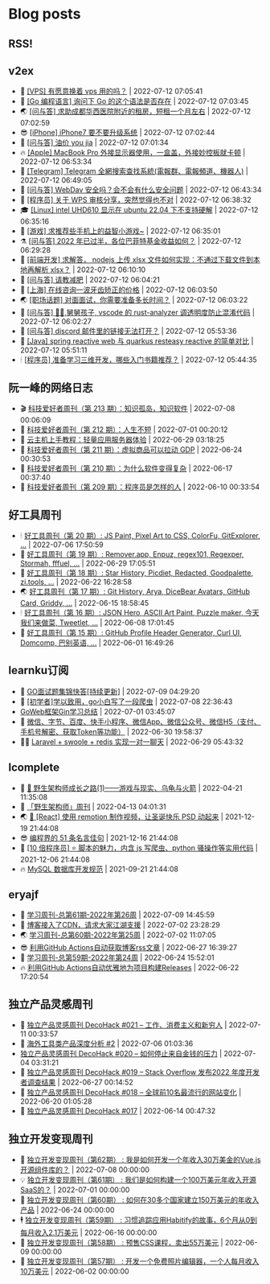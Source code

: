# Blog posts
## RSS!



## v2ex

<!-- v2ex:START  -->
- 🫶 [[VPS] 有愿意换着 vps 用的吗？](https://www.v2ex.com/t/865680#reply0) | 2022-07-12 07:05:41 
- 🧰 [[Go 编程语言] 询问下 Go 的这个语法是否存在](https://www.v2ex.com/t/865679#reply0) | 2022-07-12 07:03:45 
- 🌏 [[问与答] 求助成都华西医院附近的租房，短租一个月左右](https://www.v2ex.com/t/865678#reply0) | 2022-07-12 07:02:59 
- 😎 [[iPhone] iPhone7 要不要升级系统](https://www.v2ex.com/t/865677#reply0) | 2022-07-12 07:02:44 
- 💂 [[问与答] 油价 you jia](https://www.v2ex.com/t/865676#reply0) | 2022-07-12 07:01:34 
- 🔥 [[Apple] MacBook Pro 外接显示器使用，一盒盖，外接妙控板就卡顿](https://www.v2ex.com/t/865674#reply0) | 2022-07-12 06:53:34 
- 🦅 [[Telegram] Telegram 全網搜索查找系統&lpar;電報群、電報頻道、機器人&rpar;](https://www.v2ex.com/t/865673#reply0) | 2022-07-12 06:49:05 
- 🙉 [[问与答] WebDav 安全吗？会不会有什么安全问题](https://www.v2ex.com/t/865672#reply0) | 2022-07-12 06:43:34 
- 💫 [[程序员] 关于 WPS 审核分享，突然觉得也不对](https://www.v2ex.com/t/865669#reply5) | 2022-07-12 06:38:32 
- 🎓 [[Linux] intel UHD610 显示在 ubuntu 22.04 下不支持硬解](https://www.v2ex.com/t/865668#reply2) | 2022-07-12 06:35:16 
- 🗽 [[游戏] 求推荐些手机上的益智小游戏~](https://www.v2ex.com/t/865667#reply5) | 2022-07-12 06:35:01 
- ⚗️ [[问与答] 2022 年已过半，各位巴菲特基金收益如何？](https://www.v2ex.com/t/865664#reply1) | 2022-07-12 06:29:28 
- 🦍 [[前端开发] 求解答， nodejs 上传 xlsx 文件如何实现：不通过下载文件到本地再解析 xlsx？](https://www.v2ex.com/t/865661#reply1) | 2022-07-12 06:10:10 
- 🤩 [[问与答] 请教减肥](https://www.v2ex.com/t/865658#reply4) | 2022-07-12 06:04:21 
- 🙉 [[上海] 在线咨询一波牙齿矫正的价格](https://www.v2ex.com/t/865656#reply12) | 2022-07-12 06:03:50 
- 🌏 [[职场话题] 对面面试，你需要准备多长时间？](https://www.v2ex.com/t/865655#reply1) | 2022-07-12 06:03:22 
- 🐘 [[问与答] 🙇‍♀️,舅舅孩子, vscode 的 rust-analyzer 调透明度防止混淆代码](https://www.v2ex.com/t/865654#reply0) | 2022-07-12 06:02:27 
- 🧰 [[问与答] discord 邮件里的链接无法打开？](https://www.v2ex.com/t/865653#reply0) | 2022-07-12 05:53:36 
- 💃 [[Java] spring reactive web 与 quarkus resteasy reactive 的简单对比](https://www.v2ex.com/t/865652#reply3) | 2022-07-12 05:51:11 
- 🕯 [[程序员] 准备学习三维开发，哪些入门书籍推荐？](https://www.v2ex.com/t/865651#reply4) | 2022-07-12 05:44:35 <!-- v2ex:END -->

## 阮一峰的网络日志

<!-- ruanyf:START -->
- 🎬 [科技爱好者周刊（第 213 期）：知识孤岛，知识软件](http://www.ruanyifeng.com/blog/2022/07/weekly-issue-213.html) | 2022-07-08 00:06:09 
- 💄 [科技爱好者周刊（第 212 期）：人生不短](http://www.ruanyifeng.com/blog/2022/07/weekly-issue-212.html) | 2022-07-01 00:20:12 
- 🐎 [云主机上手教程：轻量应用服务器体验](http://www.ruanyifeng.com/blog/2022/06/cloud-server-getting-started-tutorial.html) | 2022-06-29 03:18:25 
- 🤔 [科技爱好者周刊（第 211 期）：虚拟商品可以拉动 GDP](http://www.ruanyifeng.com/blog/2022/06/weekly-issue-211.html) | 2022-06-24 00:30:53 
- 🧠 [科技爱好者周刊（第 210 期）：为什么软件变得复杂](http://www.ruanyifeng.com/blog/2022/06/weekly-issue-210.html) | 2022-06-17 00:37:40 
- 🎃 [科技爱好者周刊（第 209 期）：程序员是怎样的人](http://www.ruanyifeng.com/blog/2022/06/weekly-issue-209.html) | 2022-06-10 00:33:54 <!-- ruanyf:END -->

## 好工具周刊

<!-- bestxtools:START -->
- 🕯 [好工具周刊（第 20 期）: JS Paint, Pixel Art to CSS, ColorFu, GitExplorer, ...](https://discuss-cn.bestxtools.com/d/57/1) | 2022-07-06 17:50:59 
- 🦩 [好工具周刊（第 19 期）: Remover.app, Enpuz, regex101, Regexper, Stormah, fffuel, ...](https://discuss-cn.bestxtools.com/d/56/1) | 2022-06-29 17:05:51 
- 🦄 [好工具周刊（第 18 期）: Star History, Picdiet, Redacted, Goodpalette, zi.tools, ...](https://discuss-cn.bestxtools.com/d/47/1) | 2022-06-22 16:28:58 
- 🌏 [好工具周刊（第 17 期）: Git History, Arya, DiceBear Avatars, GitHub Card, Griddy, ...](https://discuss-cn.bestxtools.com/d/43/1) | 2022-06-15 18:58:45 
- 🕯 [好工具周刊（第 16 期）: JSON Hero, ASCII Art Paint, Puzzle maker, 今天我们来做菜, Tweetlet, ...](https://discuss-cn.bestxtools.com/d/42/1) | 2022-06-08 17:01:45 
- 📝 [好工具周刊（第 15 期）: GitHub Profile Header Generator, Curl UI, Domcomp, 巴别英语, ...](https://discuss-cn.bestxtools.com/d/40/1) | 2022-06-01 16:49:26 <!-- bestxtools:END -->


## learnku订阅

<!-- learnku:START -->
- 🦅 [GO面试题集锦快答[持续更新]](https://learnku.com/articles/69250) | 2022-07-09 04:29:20 
- 🦅 [[初学者]学以致用，go小白写了一段爬虫](https://learnku.com/go/t/69522) | 2022-07-08 22:36:43 
-  [GoWeb框架Gin学习总结](https://learnku.com/articles/69259) | 2022-07-01 03:45:07 
- 🌈 [微信、字节、百度、快手小程序、微信App、微信公众号、微信H5（支付、手机号解密、获取Token等功能）](https://learnku.com/articles/69235) | 2022-06-30 19:58:37 
- 🧑‍🏫 [Laravel + swoole + redis 实现一对一聊天](https://learnku.com/articles/69154) | 2022-06-29 05:43:32 <!-- learnku:END -->



## lcomplete

<!-- lcomplete:START -->
- 🫶 [🐒 野生架构师成长之路&lpar;1&rpar;——游戏与现实、乌龟与火箭](http://codelc.com/post/growup/s01/) | 2022-04-21 11:35:08 
- 🧰 [「野生架构师」周刊](http://codelc.com/post/essay/%E9%87%8E%E7%94%9F%E6%9E%B6%E6%9E%84%E5%B8%88%E5%91%A8%E5%88%8A%E4%BB%8B%E7%BB%8D/) | 2022-04-13 04:01:31 
- 🌏 [🎄 [React] 使用 remotion 制作视频，让圣诞快乐 PSD 动起来](http://codelc.com/post/dev/js/remotion/) | 2021-12-19 21:44:08 
- 😎 [编程界的 51 条名言佳句](http://codelc.com/post/dev/thinking/quotes/) | 2021-12-16 21:44:08 
- 💂 [[10 倍程序员] ⭐ 脚本的魅力，内含 js 写爬虫、python 骚操作等实用代码](http://codelc.com/post/dev/10x/script/) | 2021-12-06 21:44:08 
- 🔥 [MySQL 数据库开发规范](http://codelc.com/post/dev/db/mysql_standard/) | 2021-09-21 21:44:08 <!-- lcomplete:END -->

## eryajf

<!-- eryajf:START -->
- 🫶 [学习周刊-总第61期-2022年第26周](https://wiki.eryajf.net/pages/703307/) | 2022-07-09 14:45:59 
- 🧰 [博客接入了CDN，请求大家江湖支援](https://wiki.eryajf.net/pages/5f559d/) | 2022-07-02 23:28:29 
- 🌏 [学习周刊-总第60期-2022年第25周](https://wiki.eryajf.net/pages/bff449/) | 2022-07-02 11:07:05 
- 😎 [利用GitHub Actions自动获取博客rss文章](https://wiki.eryajf.net/pages/1b1ba3/) | 2022-06-27 16:39:27 
- 💂 [学习周刊-总第59期-2022年第24周](https://wiki.eryajf.net/pages/b0bdd0/) | 2022-06-24 15:52:01 
- 🔥 [利用GitHub Actions自动优雅地为项目构建Releases](https://wiki.eryajf.net/pages/f3e878/) | 2022-06-22 17:20:54 <!-- eryajf:END -->



## 独立产品灵感周刊

<!-- DecoHack:START -->
- 🦣 [独立产品灵感周刊 DecoHack #021 – 工作、消费主义和新穷人](https://www.decohack.com/Post/753) | 2022-07-11 00:33:57 
- 🤡 [海外工具类产品深度分析 #2](https://www.decohack.com/Post/746) | 2022-07-06 01:03:36 
-  [独立产品灵感周刊 DecoHack #020 – 如何停止来自金钱的压力](https://www.decohack.com/Post/728) | 2022-07-04 03:31:21 
- 🐲 [独立产品灵感周刊 DecoHack #019 – Stack Overflow 发布2022 年度开发者调查结果](https://www.decohack.com/Post/699) | 2022-06-27 00:14:52 
- 🦅 [独立产品灵感周刊 DecoHack #018 – 全球前10名最流行的网站变化](https://www.decohack.com/Post/680) | 2022-06-20 01:05:28 
- 🧰 [独立产品灵感周刊 DecoHack #017](https://www.decohack.com/Post/663) | 2022-06-14 00:47:32 <!-- DecoHack:END -->

## 独立开发变现周刊

<!-- easyindie:START -->
- 💂 [独立开发变现周刊（第62期） : 我是如何开发一个年收入30万美金的Vue.js开源组件库的？](https://www.ezindie.com/weekly/issue-62) | 2022-07-08 00:00:00 
- 💡 [独立开发变现周刊（第61期） : 我们是如何构建一个100万美元年收入开源SaaS的？](https://www.ezindie.com/weekly/issue-61) | 2022-07-01 00:00:00 
- 🌋 [独立开发变现周刊（第60期） : 如何在30多个国家建立150万美元的年收入产品](https://www.ezindie.com/weekly/issue-60) | 2022-06-24 00:00:00 
- 🕴 [独立开发变现周刊（第59期） : 习惯追踪应用Habitify的故事，6个月从0到每月收入2.1万美元](https://www.ezindie.com/weekly/issue-59) | 2022-06-16 00:00:00 
- 🎊 [独立开发变现周刊（第58期） : 预售CSS课程，卖出55万美元](https://www.ezindie.com/weekly/issue-58) | 2022-06-09 00:00:00 
- 🤔 [独立开发变现周刊（第57期） : 开发一个免费照片编辑器，一个人每月收入10万美元](https://www.ezindie.com/weekly/issue-57) | 2022-06-02 00:00:00 <!-- easyindie:END -->



